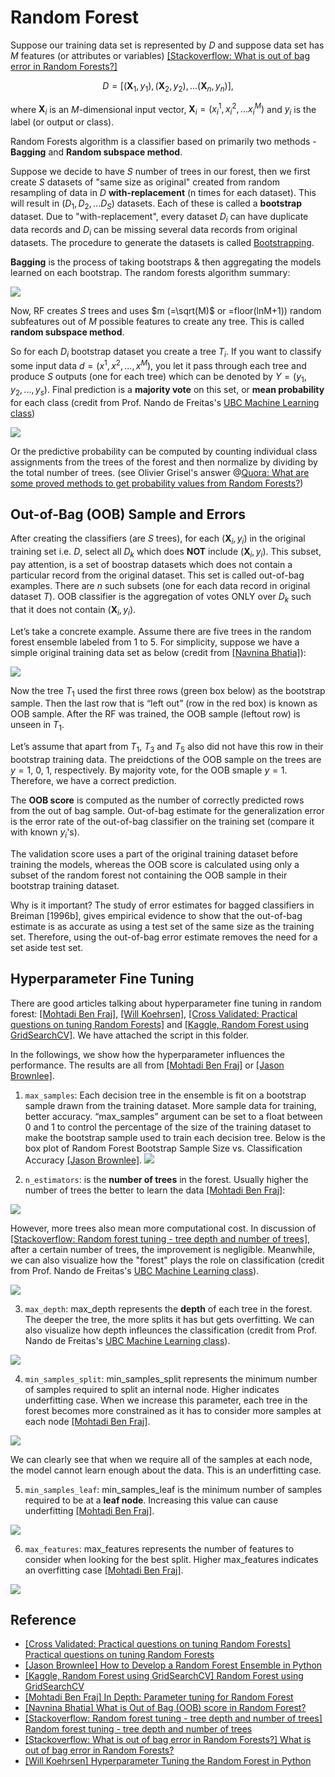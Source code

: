 # Random Forest



Suppose our training data set is represented by $D$ and suppose data set has $M$ features (or attributes or variables) [[Stackoverflow: What is out of bag error in Random Forests?]][What is out of bag error in Random Forests?]

$$D = \big[ (\mathbf{X}_1,y_1), (\mathbf{X}_2,y_2), ... (\mathbf{X}_n, y_n) \big],$$

where $\mathbf{X}_i$ is an $M$-dimensional input vector, $\mathbf{X}_i = (x^1_i, x^2_i, ... x^M_i)$ and $y_i$ is the label (or output or class). 


Random Forests algorithm is a classifier based on primarily two methods - **Bagging** and **Random subspace method**.

Suppose we decide to have $S$ number of trees in our forest, then we first create $S$ datasets of "same size as original" created from random resampling of data in $D$ **with-replacement** (n times for each dataset). This will result in $(D_1, D_2, ... D_S)$ datasets. Each of these is called a **bootstrap** dataset. Due to "with-replacement", every dataset $D_i$ can have duplicate data records and $D_i$ can be missing several data records from original datasets. The procedure to generate the datasets is called [Bootstrapping](https://en.wikipedia.org/wiki/Bootstrapping_(statistics)).

**Bagging** is the process of taking bootstraps & then aggregating the models learned on each bootstrap. The random forests algorithm summary:

![](images/random_forest_algorithm.png)

Now, RF creates $S$ trees and uses $m (=\sqrt(M)$ or =floor(lnM+1)) random subfeatures out of $M$ possible features to create any tree. This is called **random subspace method**.

So for each $D_i$ bootstrap dataset you create a tree $T_i$. If you want to classify some input data $d = (x^1, x^2, ..., x^M)$, you let it pass through each tree and produce $S$ outputs (one for each tree) which can be denoted by $Y = (y_1, y_2, ..., y_s)$. Final prediction is a **majority vote** on this set, or **mean probability** for each class (credit from Prof. Nando de Freitas's [UBC Machine Learning class](https://www.youtube.com/watch?v=aXqICfH4ZlA&list=PLE6Wd9FR--Ecf_5nCbnSQMHqORpiChfJf&index=33))

![](images/determine_probability.png)

Or the predictive probability can be computed by counting individual class assignments from the trees of the forest and then normalize by dividing by the total number of trees. (see Olivier Grisel's answer @[Quora: What are some proved methods to get probability values from Random Forests?](https://www.quora.com/What-are-some-proved-methods-to-get-probability-values-from-Random-Forests))


## Out-of-Bag (OOB) Sample and Errors


After creating the classifiers (are $S$ trees), for each $(\mathbf{X}_i, y_i)$ in the original training set i.e. $D$, select all $D_k$ which does **NOT** include $(\mathbf{X}_i, y_i)$. This subset, pay attention, is a set of boostrap datasets which does not contain a particular record from the original dataset. This set is called out-of-bag examples. There are $n$ such subsets (one for each data record in original dataset $T$). OOB classifier is the aggregation of votes ONLY over $D_k$ such that it does not contain $(\mathbf{X}_i,y_i)$.



Let’s take a concrete example. Assume there are five trees in the random forest ensemble labeled from 1 to 5. For simplicity, suppose we have a simple original training data set as below (credit from [[Navnina Bhatia]][What is Out of Bag (OOB) score in Random Forest?]):

![](images/OOB_example.png)

Now the tree $T_1$ used the first three rows (green box below) as the bootstrap sample. Then the last row that is “left out” (row in the red box) is known as OOB sample. After the RF was trained, the OOB sample (leftout row) is unseen in $T_1$.

Let’s assume that apart from $T_1$, $T_3$ and $T_5$ also did not have this row in their bootstrap training data. The preidctions of the OOB sample on the trees are $y=1$, $0$, $1$, respectively. By majority vote, for the OOB smaple $y =1$. Therefore, we have a correct prediction.


The **OOB score** is computed as the number of correctly predicted rows from the out of bag sample. Out-of-bag estimate for the generalization error is the error rate of the out-of-bag classifier on the training set (compare it with known $y_i$'s).

The validation score uses a part of the original training dataset before training the models, whereas the OOB score is calculated using only a subset of the random forest not containing the OOB sample in their bootstrap training dataset.


Why is it important? The study of error estimates for bagged classifiers in Breiman [1996b], gives empirical evidence to show that the out-of-bag estimate is as accurate as using a test set of the same size as the training set. Therefore, using the out-of-bag error estimate removes the need for a set aside test set.



## Hyperparameter Fine Tuning

There are good articles talking about hyperparameter fine tuning in random forest: [[Mohtadi Ben Fraj]][In Depth: Parameter tuning for Random Forest], [[Will Koehrsen]][Hyperparameter Tuning the Random Forest in Python], [[Cross Validated: Practical questions on tuning Random Forests]][Practical questions on tuning Random Forests] and [[Kaggle, Random Forest using GridSearchCV]][Random Forest using GridSearchCV]. We have attached the script in this folder.

In the followings, we show how the hyperparameter influences the performance. The results are all from [[Mohtadi Ben Fraj]][In Depth: Parameter tuning for Random Forest] or [[Jason Brownlee]][How to Develop a Random Forest Ensemble in Python].


1. `max_samples`: Each decision tree in the ensemble is fit on a bootstrap sample drawn from the training dataset. More sample data for training, better accuracy. “max_samples” argument can be set to a float between 0 and 1 to control the percentage of the size of the training dataset to make the bootstrap sample used to train each decision tree. Below is the box plot of Random Forest Bootstrap Sample Size vs. Classification Accuracy [[Jason Brownlee]][How to Develop a Random Forest Ensemble in Python].
![](images/n_sample.png)

2. `n_estimators`: is the **number of trees** in the forest. Usually higher the number of trees the better to learn the data [[Mohtadi Ben Fraj]][In Depth: Parameter tuning for Random Forest]:

![](images/n_estimate_1.png)

However, more trees also mean more computational cost. In discussion of [[Stackoverflow: Random forest tuning - tree depth and number of trees]][Random forest tuning - tree depth and number of trees], after a certain number of trees, the improvement is negligible. Meanwhile, we can also visualize how the "forest" plays the role on classification (credit from Prof. Nando de Freitas's [UBC Machine Learning class](https://www.youtube.com/watch?v=aXqICfH4ZlA&list=PLE6Wd9FR--Ecf_5nCbnSQMHqORpiChfJf&index=33)).


![](images/effect_numtrees.png)

3. `max_depth`: max_depth represents the **depth** of each tree in the forest. The deeper the tree, the more splits it has but gets overfitting. We can also visualize how depth infleunces the classification (credit from Prof. Nando de Freitas's [UBC Machine Learning class](https://www.youtube.com/watch?v=aXqICfH4ZlA&list=PLE6Wd9FR--Ecf_5nCbnSQMHqORpiChfJf&index=33)).

<!-- ![](images/max_depth_1.png) -->
![](images/effect_depth.png)

4. `min_samples_split`: min_samples_split represents the minimum number of samples required to split an internal node. Higher indicates underfitting case. When we increase this parameter, each tree in the forest becomes more constrained as it has to consider more samples at each node [[Mohtadi Ben Fraj]][In Depth: Parameter tuning for Random Forest]. 

![](images/min_sample_split.png)

We can clearly see that when we require all of the samples at each node, the model cannot learn enough about the data. This is an underfitting case.

5. `min_samples_leaf`: min_samples_leaf is the minimum number of samples required to be at a **leaf node**. Increasing this value can cause underfitting [[Mohtadi Ben Fraj]][In Depth: Parameter tuning for Random Forest].

![](images/min_sample_leaf.png)

6. `max_features`: max_features represents the number of features to consider when looking for the best split. Higher max_features indicates an overfitting case [[Mohtadi Ben Fraj]][In Depth: Parameter tuning for Random Forest]. 

![](images/max_features.png)




## Reference


* [Practical questions on tuning Random Forests]: https://stats.stackexchange.com/questions/53240/practical-questions-on-tuning-random-forests
[[Cross Validated: Practical questions on tuning Random Forests] Practical questions on tuning Random Forests](https://stats.stackexchange.com/questions/53240/practical-questions-on-tuning-random-forests)
* [How to Develop a Random Forest Ensemble in Python]: https://machinelearningmastery.com/random-forest-ensemble-in-python/
[[Jason Brownlee] How to Develop a Random Forest Ensemble in Python](https://machinelearningmastery.com/random-forest-ensemble-in-python/)
* [Random Forest using GridSearchCV]: https://www.kaggle.com/sociopath00/random-forest-using-gridsearchcv
[[Kaggle, Random Forest using GridSearchCV] Random Forest using GridSearchCV](https://www.kaggle.com/sociopath00/random-forest-using-gridsearchcv)
* [In Depth: Parameter tuning for Random Forest]: https://medium.com/all-things-ai/in-depth-parameter-tuning-for-random-forest-d67bb7e920d
[[Mohtadi Ben Fraj] In Depth: Parameter tuning for Random Forest](https://medium.com/all-things-ai/in-depth-parameter-tuning-for-random-forest-d67bb7e920d)
* [What is Out of Bag (OOB) score in Random Forest?]: https://towardsdatascience.com/what-is-out-of-bag-oob-score-in-random-forest-a7fa23d710
[[Navnina Bhatia] What is Out of Bag (OOB) score in Random Forest?](https://towardsdatascience.com/what-is-out-of-bag-oob-score-in-random-forest-a7fa23d710)
* [Random forest tuning - tree depth and number of trees]: https://stackoverflow.com/questions/34997134/random-forest-tuning-tree-depth-and-number-of-trees
[[Stackoverflow: Random forest tuning - tree depth and number of trees] Random forest tuning - tree depth and number of trees](https://stackoverflow.com/questions/34997134/random-forest-tuning-tree-depth-and-number-of-trees)
* [What is out of bag error in Random Forests?]: https://stackoverflow.com/questions/18541923/what-is-out-of-bag-error-in-random-forests
[[Stackoverflow: What is out of bag error in Random Forests?] What is out of bag error in Random Forests?](https://stackoverflow.com/questions/18541923/what-is-out-of-bag-error-in-random-forests)
* [Hyperparameter Tuning the Random Forest in Python]: https://towardsdatascience.com/hyperparameter-tuning-the-random-forest-in-python-using-scikit-learn-28d2aa77dd74
[[Will Koehrsen] Hyperparameter Tuning the Random Forest in Python](https://towardsdatascience.com/hyperparameter-tuning-the-random-forest-in-python-using-scikit-learn-28d2aa77dd74)





